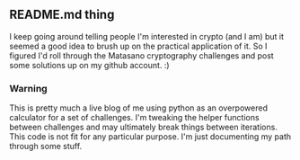 ## README.md thing

I keep going around telling people I'm interested in crypto (and I am) but it
seemed a good idea to brush up on the practical application of it. So I figured
I'd roll through the Matasano cryptography challenges and post some solutions
up on my github account. :)

### Warning
This is pretty much a live blog of me using python as an overpowered calculator
for a set of challenges. I'm tweaking the helper functions between challenges
and may ultimately break things between iterations. This code is not fit for
any particular purpose. I'm just documenting my path through some stuff.
